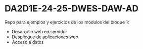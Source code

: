 # DA2D1E-24-25-DWES-DAW-AD
Repo para ejemplos y ejercicios de los módulos del bloque 1:
- Desarrollo web en servidor
- Despliegue de aplicaciones web
- Acceso a datos
